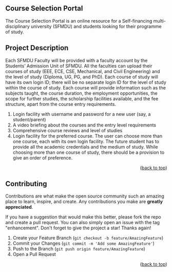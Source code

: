 <!-- DESCRIPTION -->

## Course Selection Portal

The Course Selection Portal is an online resource for a Self-financing multi-disciplinary university (SFMDU) and students looking for their programme of study.

## Project Description

Each SFMDU Faculty will be provided with a faculty account by the Students’ Admission Unit of SFMDU. All the faculties can upload their courses of study (EEE, ECE, CSE, Mechanical, and Civil Engineering) and the level of study (Diploma, UG, PG, and PhD). Each course of study will have its own login ID; there will be no separate login ID for the level of study within the course of study. Each course will provide information such as the subjects taught, the course duration, the employment opportunities, the scope for further studies, the scholarship facilities available, and the fee structure, apart from the course entry requirements.

1. Login facility with username and password for a new user (say, a student/parent)
2. A video briefing about the courses and the entry level requirements
3. Comprehensive course reviews and level of studies
4. Login facility for the preferred course. The user can choose more than one course, each with its own login facility. The future student has to provide all the academic credentials and the medium of study. While choosing more than one course of study, there should be a provision to give an order of preference.

<p align="right">(<a href="#readme-top">back to top</a>)</p>

<!-- CONTRIBUTING -->

## Contributing

Contributions are what make the open source community such an amazing place to learn, inspire, and create. Any contributions you make are **greatly appreciated**.

If you have a suggestion that would make this better, please fork the repo and create a pull request. You can also simply open an issue with the tag "enhancement".
Don't forget to give the project a star! Thanks again!

1. Create your Feature Branch (`git checkout -b feature/AmazingFeature`)
2. Commit your Changes (`git commit -m 'Add some AmazingFeature'`)
3. Push to the Branch (`git push origin feature/AmazingFeature`)
4. Open a Pull Request

<p align="right">(<a href="#readme-top">back to top</a>)</p>
